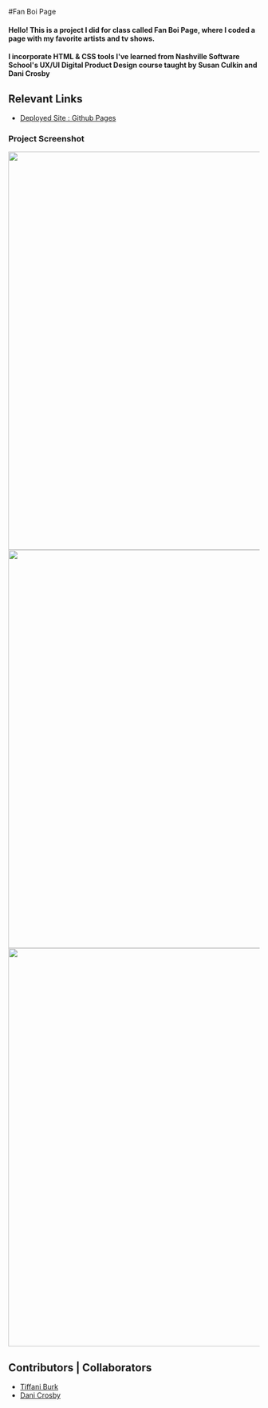 
#Fan Boi Page

#### Hello! This is a project I did for class called Fan Boi Page, where I coded a page with my favorite artists and tv shows. 

#### I incorporate HTML & CSS tools I've learned from Nashville Software School's UX/UI Digital Product Design course taught by Susan Culkin and Dani Crosby

## Relevant Links
- [Deployed Site : Github Pages](https://github.com/tiffani-burk)


### Project Screenshot
<img width="797" alt="" src="images/screen-shot-artist.jpg">
<img width="797" alt="" src="images/screen-shot-shows.jpg">
<img width="797" alt="" src="images/screen-shot.jpg">


## Contributors | Collaborators
- [Tiffani Burk](https://github.com/tiffani-burk)
- [Dani Crosby](https://github.com/danicrosby)

